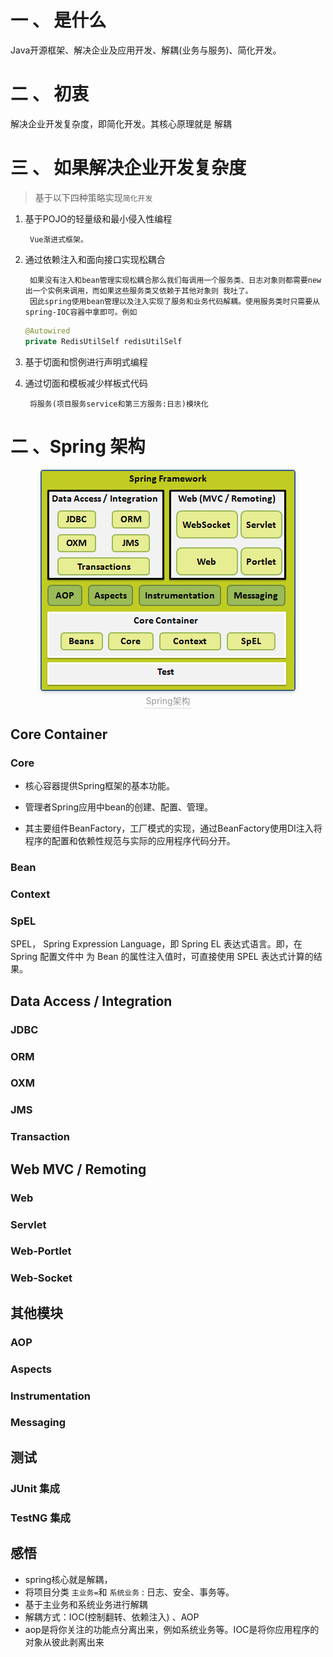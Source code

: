 # 一 、 是什么

Java开源框架、解决企业及应用开发、解耦(业务与服务)、简化开发。

# 二 、 初衷

解决企业开发复杂度，即简化开发。其核心原理就是 解耦

# 三 、 如果解决企业开发复杂度

> 基于以下四种策略实现``简化开发``

1. 基于POJO的轻量级和最小侵入性编程

        Vue渐进式框架。

2. 通过依赖注入和面向接口实现松耦合

        如果没有注入和bean管理实现松耦合那么我们每调用一个服务类、日志对象则都需要new出一个实例来调用，而如果这些服务类又依赖于其他对象则 我吐了。
        因此spring使用bean管理以及注入实现了服务和业务代码解耦。使用服务类时只需要从spring-IOC容器中拿即可。例如

    ```Java
    @Autowired
    private RedisUtilSelf redisUtilSelf
    ```


3. 基于切面和惯例进行声明式编程

4. 通过切面和模板减少样板式代码

        将服务(项目服务service和第三方服务:日志)模块化


# 二 、Spring 架构
<center>
    <img style="border-radius: 0.3125em;
    box-shadow: 0 2px 4px 0 rgba(34,36,38,.12),0 2px 10px 0 rgba(34,36,38,.08);"
    src="资料/spring架构图.png">
    <br>
    <div style="color:orange; border-bottom: 1px solid #d9d9d9;
    display: inline-block;
    color: #999;
    padding: 2px;">Spring架构 </div>
</center>

## Core Container

### Core

* 核心容器提供Spring框架的基本功能。

* 管理者Spring应用中bean的创建、配置、管理。

* 其主要组件BeanFactory，工厂模式的实现，通过BeanFactory使用DI注入将程序的配置和依赖性规范与实际的应用程序代码分开。


### Bean



### Context



###  SpEL

SPEL， Spring Expression Language，即 Spring EL 表达式语言。即，在 Spring 配置文件中
为 Bean 的属性注入值时，可直接使用 SPEL 表达式计算的结果。


## Data Access / Integration




### JDBC


### ORM



### OXM




### JMS



### Transaction




## Web MVC / Remoting



### Web




### Servlet



### Web-Portlet



### Web-Socket



## 其他模块



### AOP



### Aspects



### Instrumentation



### Messaging



## 测试


### JUnit 集成

### TestNG 集成





## 感悟

*   spring核心就是解耦，
*   将项目分类 `主业务=`和 `系统业务` : 日志、安全、事务等。
*    基于主业务和系统业务进行解耦
*   解耦方式：IOC(控制翻转、依赖注入)  、AOP
*   aop是将你关注的功能点分离出来，例如系统业务等。IOC是将你应用程序的对象从彼此剥离出来